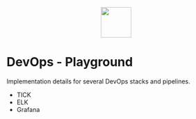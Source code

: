 <div align="center">
<img src="https://github.com/OhCaesar/DevOps-ToolBox/assets/155546784/38bf7280-8328-4f90-8d4d-96cfca15637d" width="70px" style="margin:center">
</div>

# DevOps - Playground

Implementation details for several DevOps stacks and pipelines.

- TICK
- ELK
- Grafana
